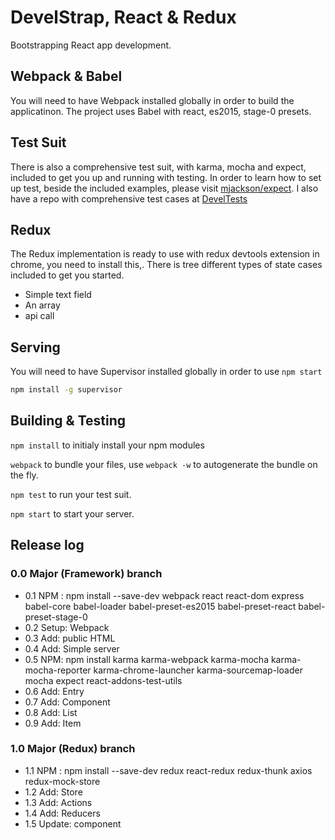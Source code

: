 <!--
@Author: Andreee Ray <develdoe>
@Date:   2017-03-10T00:42:05+01:00
@Email:  me@andreeray.se
@Filename: readme.md
@Last modified by:   develdoe
@Last modified time: 2017-04-20T12:17:32+02:00
-->



# DevelStrap, React & Redux

Bootstrapping React app development.

## Webpack & Babel

You will need to have Webpack installed globally in order to build the applicatinon.
The project uses Babel with react, es2015, stage-0 presets.

## Test Suit

There is also a comprehensive test suit, with karma, mocha and expect, included to get you up and running with testing.
In order to learn how to set up test, beside the included examples,  please visit [mjackson/expect](https://github.com/mjackson/expect).
I also have a repo with comprehensive test cases at [DevelTests](https://github.com/AndreeDeveldoeRay/DevelTests)

## Redux

The Redux implementation is ready to use with redux devtools extension in chrome, you need to install this,.
There is tree different types of state cases included to get you started.

* Simple text field
* An array
* api call

## Serving

You will need to have Supervisor installed globally in order to use `npm start`

```bash
npm install -g supervisor
```


## Building & Testing

`npm install` to initialy install your npm modules

`webpack` to bundle your files, use `webpack -w` to autogenerate the bundle on the fly.

`npm test` to run your test suit.

`npm start` to start your server.

## Release log

### 0.0 Major (Framework) branch

* 0.1 NPM : npm install --save-dev webpack react react-dom express babel-core babel-loader babel-preset-es2015 babel-preset-react babel-preset-stage-0
* 0.2 Setup: Webpack
* 0.3 Add: public HTML
* 0.4 Add: Simple server
* 0.5 NPM: npm install karma karma-webpack karma-mocha karma-mocha-reporter karma-chrome-launcher karma-sourcemap-loader mocha expect react-addons-test-utils
* 0.6 Add: Entry
* 0.7 Add: Component
* 0.8 Add: List
* 0.9 Add: Item

### 1.0 Major (Redux) branch

* 1.1 NPM : npm install --save-dev redux react-redux redux-thunk axios redux-mock-store
* 1.2 Add: Store
* 1.3 Add: Actions
* 1.4 Add: Reducers
* 1.5 Update: component
